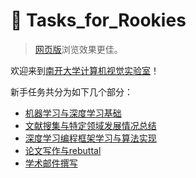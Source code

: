 # 💪 Tasks\_for\_Rookies

> [网页版](https://nkcvlab.gitbook.io/tasks\_for\_rookies)浏览效果更佳。

欢迎来到[南开大学计算机视觉实验室](http://cv.nankai.edu.cn/)！

新手任务共分为如下几个部分：

* [机器学习与深度学习基础](https://nkcvlab.gitbook.io/tasks\_for\_rookies/text/ml-and-dl-fundamentals)
* [文献搜集与特定领域发展情况总结](https://nkcvlab.gitbook.io/tasks\_for\_rookies/text/literature-collection-and-summary-of-fields)
* [深度学习编程框架学习与算法实现](https://nkcvlab.gitbook.io/tasks\_for\_rookies/text/programming-learning)
* [论文写作与rebuttal](https://nkcvlab.gitbook.io/tasks\_for\_rookies/text/writing-and-rebuttal)
* [学术邮件撰写](https://nkcvlab.gitbook.io/tasks\_for\_rookies/text/academic-mail-writing)
